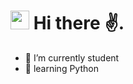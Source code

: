 <!DOCTYPE html>
<html lang="en">
<head>
    <meta charset="UTF-8">
    <meta name="viewport" content="width=device-width, initial-scale=1.0">
</head>
<body>
<h1><img src="https://emojis.slackmojis.com/emojis/images/1605829592/11401/among-us-dance.gif?1605829592" width="30"/> Hi there ✌️.</h1> 

- 🔭 I’m currently student
- 🐍 learning Python 


>



</body>
</html>
